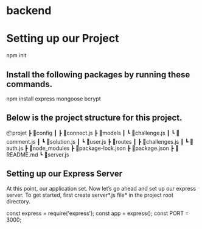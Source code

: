# backend
# Setting up our Project
npm init
## Install the following packages by running these commands.
npm install express mongoose bcrypt

## Below is the project structure for this project.
📦projet
┣ 📂config
┃ ┣ 📜connect.js
┣ 📂models
┃ ┗ 📜challenge.js
┃ ┗ 📜comment.js
┃ ┗ 📜solution.js
┃ ┗ 📜user.js
┣ 📂routes
┃ ┣ 📜challenges.js
┃ ┗ 📜auth.js
┣ 📂node_modules
┣ 📜package-lock.json
┣ 📜package.json
┣ 📜README.md
┗ 📜server.js

## Setting up our Express Server
At this point, our application set. Now let’s go ahead and set up our express server. To get started, first create server*.js file* in the project root directory.

const express = require('express');
const app = express();
const PORT = 3000;
